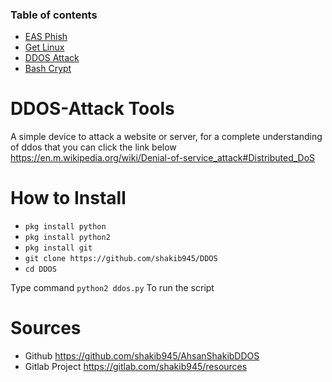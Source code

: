 ### Table of contents

* [EAS Phish](https://github.com/shakib945/EAS-Phish)
* [Get Linux](https://github.com/shakib945/Get-Linux)
* [DDOS Attack](https://github.com/shakib945/DDOS)
* [Bash Crypt](https://github.com/shakib945/Bash-Crypt)

# DDOS-Attack Tools

A simple device to attack a website or server, for a complete understanding of ddos that you can click the link below
https://en.m.wikipedia.org/wiki/Denial-of-service_attack#Distributed_DoS

# How to Install
* ```pkg install python```
* ```pkg install python2```
* ```pkg install git```
* ```git clone https://github.com/shakib945/DDOS```
* ```cd DDOS```

Type command ```python2 ddos.py``` To run the script

# Sources
 * Github https://github.com/shakib945/AhsanShakibDDOS
 * Gitlab Project https://gitlab.com/shakib945/resources

